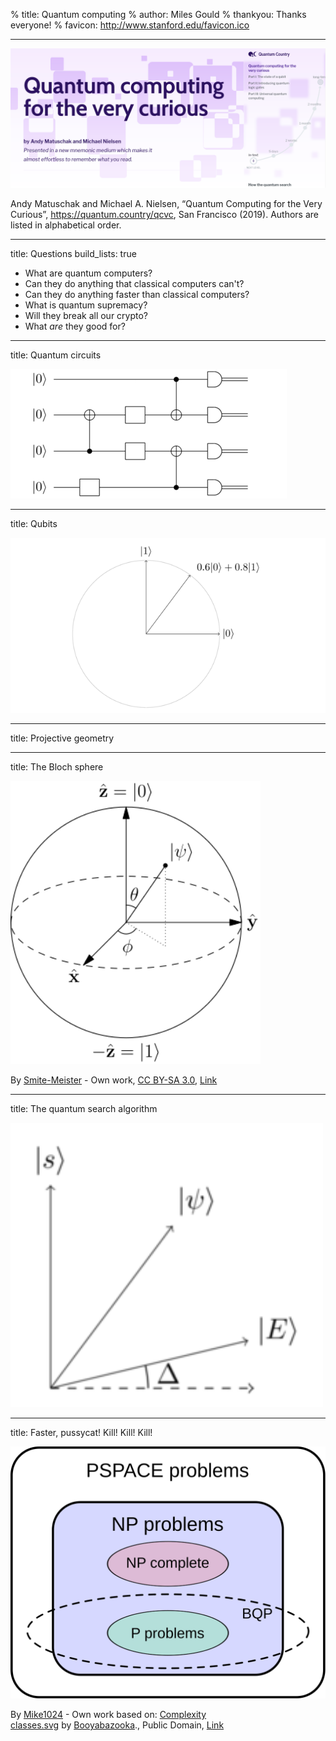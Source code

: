 % title: Quantum computing
% author: Miles Gould
% thankyou: Thanks everyone!
% favicon: http://www.stanford.edu/favicon.ico

---

<img src="figures/qcvc.png" width=900px alt="Quantum computing for the very curious" />

Andy Matuschak and Michael A. Nielsen, “Quantum Computing for the Very Curious”, https://quantum.country/qcvc, San Francisco (2019).
Authors are listed in alphabetical order.

---
title: Questions
build_lists: true

- What are quantum computers?
- Can they do anything that classical computers can't?
- Can they do anything faster than classical computers?
- What is quantum supremacy?
- Will they break all our crypto?
- What *are* they good for?

---
title: Quantum circuits

![A quantum circuit](figures/general_circuit-1x.png)

---
title: Qubits

![The state of a qubit](figures/qubit_state.png)

---
title: Projective geometry

---
title: The Bloch sphere

<img alt="The Bloch sphere" src="figures/bloch_sphere.svg" width=400px />

By <a href="//commons.wikimedia.org/w/index.php?title=User:Smite-Meister&amp;action=edit&amp;redlink=1" class="new" title="User:Smite-Meister (page does not exist)">Smite-Meister</a> - <span class="int-own-work" lang="en">Own work</span>, <a href="https://creativecommons.org/licenses/by-sa/3.0" title="Creative Commons Attribution-Share Alike 3.0">CC BY-SA 3.0</a>, <a href="https://commons.wikimedia.org/w/index.php?curid=5829358">Link</a>

---
title: The quantum search algorithm

<img alt="rotating state vectors" src="figures/delta_definition-1x.png" width=500px />

---
title: Faster, pussycat! Kill! Kill! Kill!

![complexity classes](figures/bqp.svg)

By <a href="//commons.wikimedia.org/wiki/User:Mike1024" title="User:Mike1024">Mike1024</a> - Own work based on: <a href="//commons.wikimedia.org/wiki/File:Complexity_classes.svg" title="File:Complexity classes.svg">Complexity classes.svg</a>&nbsp;by&nbsp;<a href="//commons.wikimedia.org/wiki/User:Booyabazooka" class="mw-redirect" title="User:Booyabazooka">Booyabazooka</a>., Public Domain, <a href="https://commons.wikimedia.org/w/index.php?curid=1676927">Link</a>

